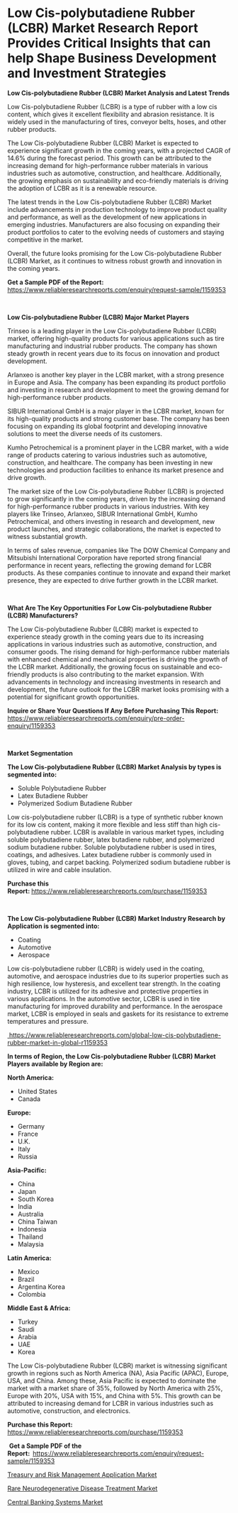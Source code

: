 <p><h1>Low Cis-polybutadiene Rubber (LCBR) Market Research Report Provides Critical Insights that can help Shape Business Development and Investment Strategies</h1></p><p><strong>Low Cis-polybutadiene Rubber (LCBR) Market Analysis and Latest Trends</strong></p>
<p><p>Low Cis-polybutadiene Rubber (LCBR) is a type of rubber with a low cis content, which gives it excellent flexibility and abrasion resistance. It is widely used in the manufacturing of tires, conveyor belts, hoses, and other rubber products.</p><p>The Low Cis-polybutadiene Rubber (LCBR) Market is expected to experience significant growth in the coming years, with a projected CAGR of 14.6% during the forecast period. This growth can be attributed to the increasing demand for high-performance rubber materials in various industries such as automotive, construction, and healthcare. Additionally, the growing emphasis on sustainability and eco-friendly materials is driving the adoption of LCBR as it is a renewable resource.</p><p>The latest trends in the Low Cis-polybutadiene Rubber (LCBR) Market include advancements in production technology to improve product quality and performance, as well as the development of new applications in emerging industries. Manufacturers are also focusing on expanding their product portfolios to cater to the evolving needs of customers and staying competitive in the market.</p><p>Overall, the future looks promising for the Low Cis-polybutadiene Rubber (LCBR) Market, as it continues to witness robust growth and innovation in the coming years.</p></p>
<p><strong>Get a Sample PDF of the Report:&nbsp;</strong> <a href="https://www.reliableresearchreports.com/enquiry/request-sample/1159353">https://www.reliableresearchreports.com/enquiry/request-sample/1159353</a></p>
<p>&nbsp;</p>
<p><strong>Low Cis-polybutadiene Rubber (LCBR) Major Market Players</strong></p>
<p><p>Trinseo is a leading player in the Low Cis-polybutadiene Rubber (LCBR) market, offering high-quality products for various applications such as tire manufacturing and industrial rubber products. The company has shown steady growth in recent years due to its focus on innovation and product development.</p><p>Arlanxeo is another key player in the LCBR market, with a strong presence in Europe and Asia. The company has been expanding its product portfolio and investing in research and development to meet the growing demand for high-performance rubber products.</p><p>SIBUR International GmbH is a major player in the LCBR market, known for its high-quality products and strong customer base. The company has been focusing on expanding its global footprint and developing innovative solutions to meet the diverse needs of its customers.</p><p>Kumho Petrochemical is a prominent player in the LCBR market, with a wide range of products catering to various industries such as automotive, construction, and healthcare. The company has been investing in new technologies and production facilities to enhance its market presence and drive growth.</p><p>The market size of the Low Cis-polybutadiene Rubber (LCBR) is projected to grow significantly in the coming years, driven by the increasing demand for high-performance rubber products in various industries. With key players like Trinseo, Arlanxeo, SIBUR International GmbH, Kumho Petrochemical, and others investing in research and development, new product launches, and strategic collaborations, the market is expected to witness substantial growth.</p><p>In terms of sales revenue, companies like The DOW Chemical Company and Mitsubishi International Corporation have reported strong financial performance in recent years, reflecting the growing demand for LCBR products. As these companies continue to innovate and expand their market presence, they are expected to drive further growth in the LCBR market.</p></p>
<p>&nbsp;</p>
<p><strong>What Are The Key Opportunities For Low Cis-polybutadiene Rubber (LCBR) Manufacturers?</strong></p>
<p><p>The Low Cis-polybutadiene Rubber (LCBR) market is expected to experience steady growth in the coming years due to its increasing applications in various industries such as automotive, construction, and consumer goods. The rising demand for high-performance rubber materials with enhanced chemical and mechanical properties is driving the growth of the LCBR market. Additionally, the growing focus on sustainable and eco-friendly products is also contributing to the market expansion. With advancements in technology and increasing investments in research and development, the future outlook for the LCBR market looks promising with a potential for significant growth opportunities.</p></p>
<p><strong>Inquire or Share Your Questions If Any Before Purchasing This Report:</strong> <a href="https://www.reliableresearchreports.com/enquiry/pre-order-enquiry/1159353">https://www.reliableresearchreports.com/enquiry/pre-order-enquiry/1159353</a></p>
<p>&nbsp;</p>
<p><strong>Market Segmentation</strong></p>
<p><strong>The Low Cis-polybutadiene Rubber (LCBR) Market Analysis by types is segmented into:</strong></p>
<p><ul><li>Soluble Polybutadiene Rubber</li><li>Latex Butadiene Rubber</li><li>Polymerized Sodium Butadiene Rubber</li></ul></p>
<p><p>Low cis-polybutadiene rubber (LCBR) is a type of synthetic rubber known for its low cis content, making it more flexible and less stiff than high cis-polybutadiene rubber. LCBR is available in various market types, including soluble polybutadiene rubber, latex butadiene rubber, and polymerized sodium butadiene rubber. Soluble polybutadiene rubber is used in tires, coatings, and adhesives. Latex butadiene rubber is commonly used in gloves, tubing, and carpet backing. Polymerized sodium butadiene rubber is utilized in wire and cable insulation.</p></p>
<p><strong>Purchase this Report:&nbsp;</strong><a href="https://www.reliableresearchreports.com/purchase/1159353">https://www.reliableresearchreports.com/purchase/1159353</a></p>
<p>&nbsp;</p>
<p><strong>The Low Cis-polybutadiene Rubber (LCBR) Market Industry Research by Application is segmented into:</strong></p>
<p><ul><li>Coating</li><li>Automotive</li><li>Aerospace</li></ul></p>
<p><p>Low cis-polybutadiene rubber (LCBR) is widely used in the coating, automotive, and aerospace industries due to its superior properties such as high resilience, low hysteresis, and excellent tear strength. In the coating industry, LCBR is utilized for its adhesive and protective properties in various applications. In the automotive sector, LCBR is used in tire manufacturing for improved durability and performance. In the aerospace market, LCBR is employed in seals and gaskets for its resistance to extreme temperatures and pressure.</p></p>
<p><a href="https://www.reliableresearchreports.com/global-low-cis-polybutadiene-rubber-market-in-global-r1159353">&nbsp;https://www.reliableresearchreports.com/global-low-cis-polybutadiene-rubber-market-in-global-r1159353</a></p>
<p><strong>In terms of Region, the Low Cis-polybutadiene Rubber (LCBR) Market Players available by Region are:</strong></p>
<p>
    <p> <strong> North America: </strong>
        <ul>
            <li>United States</li>
            <li>Canada</li>
        </ul>
        </p> 
    <p> <strong> Europe: </strong>
        <ul>
            <li>Germany</li>
            <li>France</li>
            <li>U.K.</li>
            <li>Italy</li>
            <li>Russia</li>
        </ul>
        </p> 
    <p> <strong> Asia-Pacific: </strong>
        <ul>
            <li>China</li>
            <li>Japan</li>
            <li>South Korea</li>
            <li>India</li>
            <li>Australia</li>
            <li>China Taiwan</li>
            <li>Indonesia</li>
            <li>Thailand</li>
            <li>Malaysia</li>
        </ul>
        </p> 
    <p> <strong> Latin America: </strong>
        <ul>
            <li>Mexico</li>
            <li>Brazil</li>
            <li>Argentina Korea</li>
            <li>Colombia</li>
        </ul>
        </p> 
    <p> <strong> Middle East & Africa: </strong>
        <ul>
            <li>Turkey</li>
            <li>Saudi</li>
            <li>Arabia</li>
            <li>UAE</li>
            <li>Korea</li>
        </ul>
    </p>
    </p>
<p><p>The Low Cis-polybutadiene Rubber (LCBR) market is witnessing significant growth in regions such as North America (NA), Asia Pacific (APAC), Europe, USA, and China. Among these, Asia Pacific is expected to dominate the market with a market share of 35%, followed by North America with 25%, Europe with 20%, USA with 15%, and China with 5%. This growth can be attributed to increasing demand for LCBR in various industries such as automotive, construction, and electronics.</p></p>
<p><strong>Purchase this Report: </strong><a href="https://www.reliableresearchreports.com/purchase/1159353">https://www.reliableresearchreports.com/purchase/1159353</a></p>
<p>&nbsp;<strong>Get a Sample PDF of the Report:&nbsp;&nbsp;</strong><a href="https://www.reliableresearchreports.com/enquiry/request-sample/1159353">https://www.reliableresearchreports.com/enquiry/request-sample/1159353</a></p>
<p><strong></strong></p>
<p><p><a href="https://github.com/ifhhndtz21/Market-Research-Report-List-1/blob/main/treasury-and-risk-management-application-market.md">Treasury and Risk Management Application Market</a></p><p><a href="https://issuu.com/reportprime-2/docs/rare-neurodegenerative-disease-treatment-market-si">Rare Neurodegenerative Disease Treatment Market</a></p><p><a href="https://github.com/belaayi865/Market-Research-Report-List-1/blob/main/central-banking-systems-market.md">Central Banking Systems Market</a></p></p>
